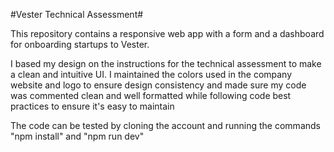 #Vester Technical Assessment#

This repository contains a responsive web app with a form and a dashboard for onboarding startups to Vester.

I based my design on the instructions for the technical assessment to make a clean and intuitive UI. I maintained the colors used in the company website and logo to ensure design consistency and made sure my code was commented clean and well formatted while following code best practices to ensure it's easy to maintain

The code can be tested by cloning the account and running the commands "npm install"  and "npm run dev"
